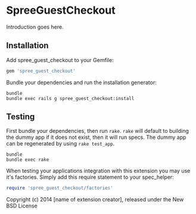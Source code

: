 SpreeGuestCheckout
==================

Introduction goes here.

Installation
------------

Add spree_guest_checkout to your Gemfile:

```ruby
gem 'spree_guest_checkout'
```

Bundle your dependencies and run the installation generator:

```shell
bundle
bundle exec rails g spree_guest_checkout:install
```

Testing
-------

First bundle your dependencies, then run `rake`. `rake` will default to building the dummy app if it does not exist, then it will run specs. The dummy app can be regenerated by using `rake test_app`.

```shell
bundle
bundle exec rake
```

When testing your applications integration with this extension you may use it's factories.
Simply add this require statement to your spec_helper:

```ruby
require 'spree_guest_checkout/factories'
```

Copyright (c) 2014 [name of extension creator], released under the New BSD License
